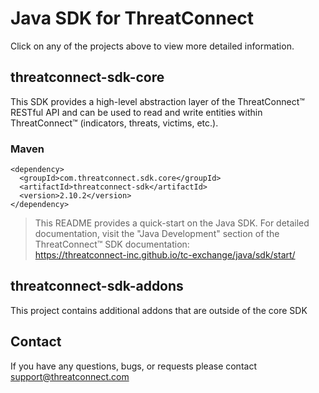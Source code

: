 # Java SDK for ThreatConnect
Click on any of the projects above to view more detailed information.

## threatconnect-sdk-core
This SDK provides a high-level abstraction layer of the ThreatConnect&trade; RESTful API and can be used to read and write entities within ThreatConnect&trade; (indicators, threats, victims, etc.).

### Maven
```
<dependency>
  <groupId>com.threatconnect.sdk.core</groupId>
  <artifactId>threatconnect-sdk</artifactId>
  <version>2.10.2</version>
</dependency>
```

> This README provides a quick-start on the Java SDK. For detailed documentation, visit the "Java Development" section of the ThreatConnect&trade; SDK documentation:<br/>https://threatconnect-inc.github.io/tc-exchange/java/sdk/start/

## threatconnect-sdk-addons
This project contains additional addons that are outside of the core SDK

## Contact

If you have any questions, bugs, or requests please contact support@threatconnect.com

